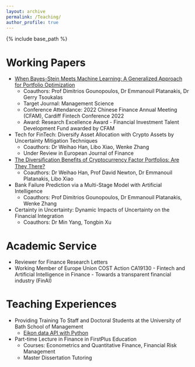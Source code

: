 ```yaml
---
layout: archive
permalink: /Teaching/
author_profile: true
---
```


{% include base_path %}

Working Papers
======
* <a href="https://papers.ssrn.com/sol3/papers.cfm?abstract_id=4229499" target="_blank">When Bayes-Stein Meets Machine Learning: A Generalized Approach for Portfolio Optimization</a>
  * Coauthors: Prof Dimitrios Gounopoulos, Dr Emmanouil Platanakis, Dr Gerry Tsoukalas
  * Target Journal: Management Science
  * Conference Attendance: 2022 Chinese Finance Annual Meeting (CFAM), Cardiff Fintech Conference 2022
  * Award: Research Excellence Award - Financial Investment Talent Development Fund awarded by CFAM
* Tech for FinTech: Diversify Asset Allocation with Crypto Assets by Uncertainty Mitigation Techniques
  * Coauthors: Dr Weihao Han, Libo Xiao, Wenke Zhang
  * Under Review in European Journal of Finance
* <a href="https://papers.ssrn.com/sol3/papers.cfm?abstract_id=4319598" target="_blank">The Diversiﬁcation Beneﬁts of Cryptocurrency Factor Portfolios: Are They There?</a>
  * Coauthors: Dr Weihao Han, Prof David Newton, Dr Emmanouil Platanakis, Libo Xiao
* Bank Failure Prediction via a Multi-Stage Model with Artificial Intelligence
  * Coauthors: Prof Dimitrios Gounopoulos, Dr Emmanouil Platanakis, Wenke Zhang
* Certainty in Uncertainty: Dynamic Impacts of Uncertainty on the Financial Integration
  * Coauthors: Dr Min Yang, Tongbin Xu

Academic Service
======
* Reviewer for Finance Research Letters
* Working Member of Europe Union COST Action CA19130 - Fintech and Artificial Intelligence in Finance - Towards a transparent financial industry (FinAI)
  
Teaching Experiences 
======
* Providing Training To Staff and Doctoral Students at the University of Bath School of Management
  * <a href="https://www.youtube.com/watch?v=5w0DTszME64" target="_blank">Eikon data API with Python</a>
* Part-time Lecture in Finance in FirstPlus Education
  * Courses: Econometrics and Quantitative Finance, Financial Risk Management
  * Master Dissertation Tutoring
